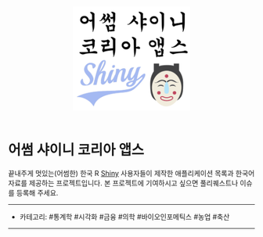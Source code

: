 <p align="center">
  <br>
  <img width="240" src="logo.png" alt="awesome-shiny-extensions logo">
  <br>
  <br>
</p>

# 어썸 샤이니 코리아 앱스

끝내주게 멋있는(어썸한) 한국 R [Shiny](https://shiny.rstudio.com/) 사용자들이 제작한 애플리케이션 목록과 한국어 자료를 제공하는 프로젝트입니다. 본 프로젝트에 기여하시고 싶으면 풀리퀘스트나 이슈를 등록해 주세요.  

<hr>

* 카테고리: #통계학 #시각화 #금융 #의학 #바이오인포메틱스 #농업 #축산

<hr>
